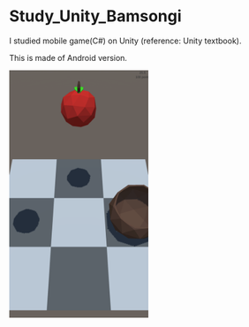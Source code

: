 # Study_Unity_Bamsongi
I studied mobile game(C#) on Unity (reference: Unity textbook).

This is made of Android version.

<img src="/img/AppleCatch.png" width="50%" height="50%" >

